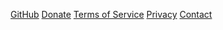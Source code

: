 [GitHub](https://github.com/pococms/poco) [Donate](#/) [Terms of Service](#/) [Privacy](#/) [Contact](#/)
